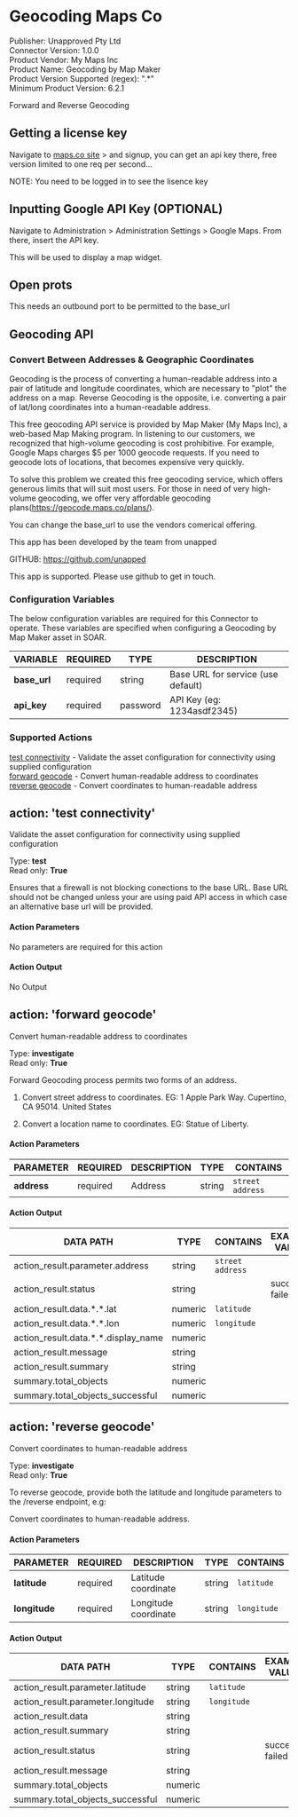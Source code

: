 [comment]: # "Auto-generated SOAR connector documentation"
# Geocoding Maps Co

Publisher: Unapproved Pty Ltd  
Connector Version: 1.0.0  
Product Vendor: My Maps Inc  
Product Name: Geocoding by Map Maker  
Product Version Supported (regex): ".\*"  
Minimum Product Version: 6.2.1  

Forward and Reverse Geocoding

[comment]: # "File: README.md"
[comment]: # ""
[comment]: # "Copyright (c) Unapped, 2024"
[comment]: # ""
[comment]: # "Licensed under the Apache License, Version 2.0 (the 'License');"
[comment]: # "you may not use this file except in compliance with the License."
[comment]: # "You may obtain a copy of the License at"
[comment]: # ""
[comment]: # "    http://www.apache.org/licenses/LICENSE-2.0"
[comment]: # ""
[comment]: # "Unless required by applicable law or agreed to in writing, software distributed under"
[comment]: # "the License is distributed on an 'AS IS' BASIS, WITHOUT WARRANTIES OR CONDITIONS OF ANY KIND,"
[comment]: # "either express or implied. See the License for the specific language governing permissions"
[comment]: # "and limitations under the License."
[comment]: # ""
## Getting a license key

Navigate to [maps.co site](https://geocode.maps.co/join/) \> and signup, you can get an api key there, free version limited to one req per second...

NOTE: You need to be logged in to see the lisence key

## Inputting Google API Key (OPTIONAL)

Navigate to Administration \> Administration Settings \> Google Maps. From there, insert the API key.

This will be used to display a map widget.

## Open prots

This needs an outbound port to be permitted to the base_url

## Geocoding API

### Convert Between Addresses & Geographic Coordinates

Geocoding is the process of converting a human-readable address into a pair of latitude and longitude coordinates, which are necessary to "plot" the address on a map. Reverse Geocoding is the opposite, i.e. converting a pair of lat/long coordinates into a human-readable address.

This free geocoding API service is provided by Map Maker (My Maps Inc), a web-based Map Making program. In listening to our customers, we recognized that high-volume geocoding is cost prohibitive. For example, Google Maps charges $5 per 1000 geocode requests. If you need to geocode lots of locations, that becomes expensive very quickly.

To solve this problem we created this free geocoding service, which offers generous limits that will suit most users. For those in need of very high-volume geocoding, we offer very affordable geocoding plans(https://geocode.maps.co/plans/).

You can change the base_url to use the vendors comerical offering.

This app has been developed by the team from unapped

GITHUB: https://github.com/unapped

This app is supported. Please use github to get in touch.


### Configuration Variables
The below configuration variables are required for this Connector to operate.  These variables are specified when configuring a Geocoding by Map Maker asset in SOAR.

VARIABLE | REQUIRED | TYPE | DESCRIPTION
-------- | -------- | ---- | -----------
**base_url** |  required  | string | Base URL for service (use default)
**api_key** |  required  | password | API Key (eg: 1234asdf2345)

### Supported Actions  
[test connectivity](#action-test-connectivity) - Validate the asset configuration for connectivity using supplied configuration  
[forward geocode](#action-forward-geocode) - Convert human-readable address to coordinates  
[reverse geocode](#action-reverse-geocode) - Convert coordinates to human-readable address  

## action: 'test connectivity'
Validate the asset configuration for connectivity using supplied configuration

Type: **test**  
Read only: **True**

Ensures that a firewall is not blocking conections to the base URL.
Base URL should not be changed unless your are using paid API access in which case an alternative base url will be provided.

#### Action Parameters
No parameters are required for this action

#### Action Output
No Output  

## action: 'forward geocode'
Convert human-readable address to coordinates

Type: **investigate**  
Read only: **True**

Forward Geocoding process permits two forms of an address.
1) Convert street address to coordinates.
EG: 1 Apple Park Way. Cupertino, CA 95014. United States

2) Convert a location name to coordinates.
EG: Statue of Liberty.

#### Action Parameters
PARAMETER | REQUIRED | DESCRIPTION | TYPE | CONTAINS
--------- | -------- | ----------- | ---- | --------
**address** |  required  | Address | string |  `street address` 

#### Action Output
DATA PATH | TYPE | CONTAINS | EXAMPLE VALUES
--------- | ---- | -------- | --------------
action_result.parameter.address | string |  `street address`  |  
action_result.status | string |  |   success  failed 
action_result.data.\*.\*.lat | numeric |  `latitude`  |  
action_result.data.\*.\*.lon | numeric |  `longitude`  |  
action_result.data.\*.\*.display_name | numeric |  |  
action_result.message | string |  |  
action_result.summary | string |  |  
summary.total_objects | numeric |  |  
summary.total_objects_successful | numeric |  |    

## action: 'reverse geocode'
Convert coordinates to human-readable address

Type: **investigate**  
Read only: **True**

To reverse geocode, provide both the latitude and longitude parameters to the /reverse endpoint, e.g:

Convert coordinates to human-readable address.

#### Action Parameters
PARAMETER | REQUIRED | DESCRIPTION | TYPE | CONTAINS
--------- | -------- | ----------- | ---- | --------
**latitude** |  required  | Latitude coordinate | string |  `latitude` 
**longitude** |  required  | Longitude coordinate | string |  `longitude` 

#### Action Output
DATA PATH | TYPE | CONTAINS | EXAMPLE VALUES
--------- | ---- | -------- | --------------
action_result.parameter.latitude | string |  `latitude`  |  
action_result.parameter.longitude | string |  `longitude`  |  
action_result.data | string |  |  
action_result.summary | string |  |  
action_result.status | string |  |   success  failed 
action_result.message | string |  |  
summary.total_objects | numeric |  |  
summary.total_objects_successful | numeric |  |  
